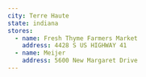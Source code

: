 ```yaml
---
city: Terre Haute
state: indiana
stores:
  - name: Fresh Thyme Farmers Market
    address: 4428 S US HIGHWAY 41
  - name: Meijer
    address: 5600 New Margaret Drive
---
```

